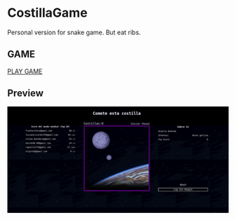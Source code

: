 # CostillaGame
Personal version for snake game. But eat ribs.

## GAME
[PLAY GAME](https://test-7503a.firebaseapp.com/)

## Preview
![](/src/images/portada2.png)

